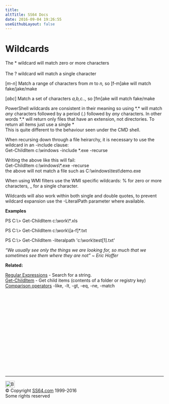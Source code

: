 ```yaml
---
title:
altTitle: SS64 Docs
date: 2016-09-04 19:26:55
useGithubLayout: false
---
```

<!-- #BeginLibraryItem "/Library/head_pssyntax.lbi" --><!-- #EndLibraryItem --><h1>Wildcards</h1> 
<p>The <span class="code">*</span> wildcard will match zero or more characters<br>
<br>
The <span class="code">?</span> wildcard will match a single character</p>
<p><span class="code">[<i>m</i>-<i>n</i>] </span>Match a range of characters from <i>m</i> to <i>n,</i> so <span class="code">[f-m]ake</span> will match fake/jake/make</p>
<p><span class="code">[<i>abc</i>] </span>Match a set of characters <i>a,b,c.., </i>so <span class="code">[fm]ake</span> will match fake/make</p>
<p>PowerShell wildcards are consistent in their meaning so using *.* will match <i>any</i> characters  followed by a period (<span class="code">.</span>) followed by <i>any</i> characters. In other words *.* will return only files that have an extension, not directories. To return all items just use a single * <br>
This is quite different to the behaviour seen
under the CMD shell.</p>
<p>When recursing down through a file heirarchy, it is necessary to use the wildcard in an <span class="code">-include</span> clause:<br>
<span class="code">Get-ChildItem c:\windows -include *.exe -recurse</span></p>
<p>Writing the above like this will fail:<br>
<span class="code"> Get-ChildItem c:\windows\*.exe -recurse<br>
</span>the above will not  match a file such as C:\windows\test\demo.exe</p>
<p>When using WMI filters use  the WMI specific wildcards: <span class="code">%</span> for zero or more characters, <span class="code">_</span> for a single character.</p>
<p>Wildcards will also work within both single and double quotes, to prevent wildcard expansion use the <span class="code">-LiteralPath</span> parameter where available.</p>
<p><b>Examples</b></p>
<p class="code">PS C:\&gt; Get-ChildItem c:\work\*.xls</p>
<p class="code">PS C:\&gt; Get-ChildItem c:\work\[a-f]*.txt</p>
<p class="code">PS C:\&gt; Get-ChildItem -literalpath 'c:\work\test[1].txt'</p>
<p class="quote"><i>“We usually see only the things we are looking for, so much that we sometimes see them where they are not” ~ Eric Hoffer </i></p>
<p><b>Related:</b></p>
<p><a href="syntax-regex.html">Regular Expressions</a> - Search for a string.<br>
<a href="get-childitem.html">Get-ChildItem</a> - Get child items (contents of a folder or registry key)<br>
<a href="syntax-compare.html">Comparison operators</a> -like, -lt, -gt, -eq, -ne, -match</p><!-- #BeginLibraryItem "/Library/foot_ps.lbi" --><p>
<!-- PowerShell300 -->
<ins class="adsbygoogle" style="display:inline-block;width:300px;height:250px" data-ad-client="ca-pub-6140977852749469" data-ad-slot="6253539900"></ins>
<script>
(adsbygoogle = window.adsbygoogle || []).push({});
</script></p>
<hr>
<div id="bl" class="footer"><a href="syntax-wildcards.html#"><img src="../images/top.png" width="30" height="22" alt="Back to the Top"></a></div>
<div id="br" class="footer, tagline">© Copyright <a href="../index.html">SS64.com</a> 1999-2016<br>
Some rights reserved</div><!-- #EndLibraryItem -->

